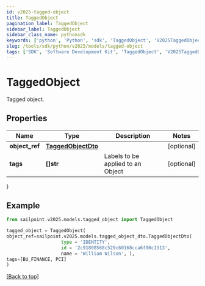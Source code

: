 ```yaml
---
id: v2025-tagged-object
title: TaggedObject
pagination_label: TaggedObject
sidebar_label: TaggedObject
sidebar_class_name: pythonsdk
keywords: ['python', 'Python', 'sdk', 'TaggedObject', 'V2025TaggedObject']
slug: /tools/sdk/python/v2025/models/tagged-object
tags: ['SDK', 'Software Development Kit', 'TaggedObject', 'V2025TaggedObject']
---
```


# TaggedObject

Tagged object.

## Properties

| Name | Type | Description | Notes |
| --- | --- | --- | --- |
| **object_ref** | [**TaggedObjectDto**](tagged-object-dto) |  | [optional] |
| **tags** | **[]str** | Labels to be applied to an Object | [optional] |

}

## Example

```python
from sailpoint.v2025.models.tagged_object import TaggedObject

tagged_object = TaggedObject(
object_ref=sailpoint.v2025.models.tagged_object_dto.TaggedObjectDto(
                    type = 'IDENTITY',
                    id = '2c91808568c529c60168cca6f90c1313',
                    name = 'William Wilson', ),
tags=[BU_FINANCE, PCI]
)

```

[[Back to top]](#)
